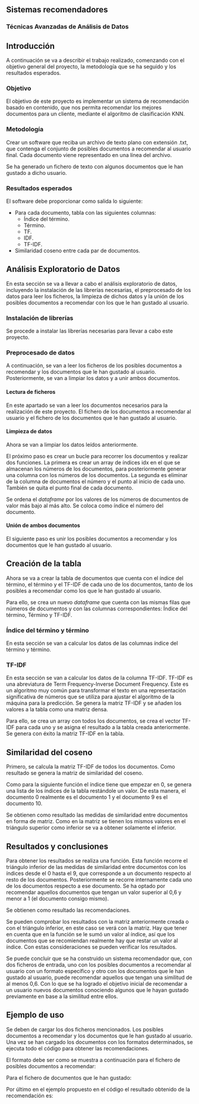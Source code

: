 ## Sistemas recomendadores

### Técnicas Avanzadas de Análisis de Datos

## Introducción

A continuación se va a describir el trabajo realizado, comenzando con el objetivo general del proyecto, la metodología que se ha seguido y los resultados esperados.

### Objetivo

El objetivo de este proyecto es implementar un sistema de recomendación basado en contenido, que nos permita recomendar los mejores documentos para un cliente, mediante el algoritmo de clasificación KNN.

### Metodología

Crear un software que reciba un archivo de texto plano con extensión .txt, que contenga el conjunto de posibles documentos a recomendar al usuario final. Cada documento viene representado en una línea del archivo. 

Se ha generado un fichero de texto con algunos documentos que le han gustado a dicho usuario.

### Resultados esperados

El software debe proporcionar como salida lo siguiente:

* Para cada documento, tabla con las siguientes columnas:
    *  Índice del término.
    *  Término.
    *  TF.
    *  IDF.
    * TF-IDF.
* Similaridad coseno entre cada par de documentos.

## Análisis Exploratorio de Datos

En esta sección se va a llevar a cabo el análisis exploratorio de datos, incluyendo la instalación de las librerías necesarias, el preprocesado de los datos para leer los ficheros, la limpieza de dichos datos y la unión de los posibles documentos a recomendar con los que le han gustado al usuario.


### Instalación de librerías

Se procede a instalar las librerías necesarias para llevar a cabo este proyecto.


### Preprocesado de datos

A continuación, se van a leer los ficheros de los posibles documentos a recomendar y los documentos que le han gustado al usuario. Posteriormente, se van a limpiar los datos y a unir ambos documentos.


#### Lectura de ficheros

En este apartado se van a leer los documentos necesarios para la realización de este proyecto. El fichero de los documentos a recomendar al usuario y el fichero de los documentos que le han gustado al usuario.

#### Limpieza de datos

Ahora se van a limpiar los datos leídos anteriormente.

El próximo paso es crear un bucle para recorrer los documentos y realizar dos funciones. La primera es crear un array de índices idx en el que se almacenan los números de los documentos, para posteriormente generar una columna con los números de los documentos. La segunda es eliminar de la columna de documentos el número y el punto al inicio de cada uno. También se quita el punto final de cada documento.

Se ordena el _dataframe_ por los valores de los números de documentos de valor más bajo al más alto. Se coloca como índice el número del documento.

#### Unión de ambos documentos

El siguiente paso es unir los posibles documentos a recomendar y los documentos que le han gustado al usuario.

## Creación de la tabla

Ahora se va a crear la tabla de documentos que cuenta con el índice del término, el término y el TF-IDF de cada uno de los documentos, tanto de los posibles a recomendar como los que le han gustado al usuario.

Para ello, se crea un nuevo _dataframe_ que cuenta con las mismas filas que números de documentos y con las columnas correspondientes: Índice del término, Término y TF-IDF.

### Índice del término y término

En esta sección se van a calcular los datos de las columnas índice del término y término.

### TF-IDF

En esta sección se van a calcular los datos de la columna TF-IDF. TF-IDF es una abreviatura de Term Frequency-Inverse Document Frequency. Este es un algoritmo muy común para transformar el texto en una representación significativa de números que se utiliza para ajustar el algoritmo de la máquina para la predicción. Se genera la matriz TF-IDF y se añaden los valores a la tabla como una matriz densa.

Para ello, se crea un array con todos los documentos, se crea el vector TF-IDF para cada uno y se asigna el resultado a la tabla creada anteriormente. Se genera con éxito la matriz TF-IDF en la tabla.

## Similaridad del coseno

Primero, se calcula la matriz TF-IDF de todos los documentos. Como resultado se genera la matriz de similaridad del coseno.

Como para la siguiente función el índice tiene que empezar en 0, se genera una lista de los índices de la tabla restándole un valor. De esta manera, el documento 0 realmente es el documento 1 y el documento 9 es el documento 10.

Se obtienen como resultado las medidas de similaridad entre documentos en forma de matriz. Como en la matriz se tienen los mismos valores en el triángulo superior como inferior se va a obtener solamente el inferior.

## Resultados y conclusiones

Para obtener los resultados se realiza una función. Esta función recorre el triángulo inferior de las medidas de similaridad entre documentos con los índices desde el 0 hasta el 9, que corresponde a un documento respecto al resto de los documentos. Posteriormente se recorre internamente cada uno de los documentos respecto a ese documento. Se ha optado por recomendar aquellos documentos que tengan un valor superior al 0,6 y menor a 1 (el documento consigo mismo).

Se obtienen como resultado las recomendaciones.

Se pueden comprobar los resultados con la matriz anteriormente creada o con el triángulo inferior, en este caso se verá con la matriz. Hay que tener en cuenta que en la función se le sumó un valor al índice, así que los documentos que se recomiendan realmente hay que restar un valor al índice. Con estas consideraciones se pueden verificar los resultados.

Se puede concluir que se ha construido un sistema recomendador que, con dos ficheros de entrada, uno con los posibles documentos a recomendar al usuario con un formato específico y otro con los documentos que le han gustado al usuario, puede recomendar aquellos que tengan una similitud de al menos 0,6. Con lo que se ha logrado el objetivo inicial de recomendar a un usuario nuevos documentos conociendo algunos que le hayan gustado previamente en base a la similitud entre ellos.

## Ejemplo de uso

Se deben de cargar los dos ficheros mencionados. Los posibles documentos a recomendar y los documentos que le han gustado al usuario. Una vez se han cargado los documentos con los formatos determinados, se ejecuta todo el código para obtener las recomendaciones.

El formato debe ser como se muestra a continuación para el fichero de posibles documentos a recomendar:



Para el fichero de documentos que le han gustado:



Por último en el ejemplo propuesto en el código el resultado obtenido de la recomendación es: 




